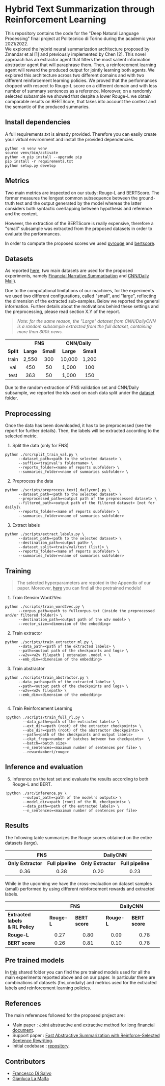 # Hybrid Text Summarization through Reinforcement Learning
This repository contains the code for the "Deep Natural Language Processing" final project at Politecnico di Torino during the academic year 2021/2022.
<br>
We explored the hybrid neural summarization architecture proposed by Zmandar et al [1] and previously implemented by Chen [2]. This novel approach has an extractor agent that filters the most salient information abstractor agent that will paraphrase them. Then, a reinforcement learning agent will reward the produced output for jointly learning both agents. We explored this architecture across two different domains and with two different reinforcement learning policies. We proved that the performances dropped with respect to Rouge-L score on a different domain and with less number of summary sentences as a reference. Moreover, on a randomly selected subsample we showed that despite a lower Rouge-L we obtain comparable results on BERTScore, that takes into account the context and the semantic of the produced summaries. 


## Install dependencies

A full requirements.txt is already provided. Therefore 
you can easily create your virtual environment and install the provided dependencies.

```
python -m venv venv
source venv/bin/activate
python -m pip install --upgrade pip
pip install -r requirements.txt
python setup.py develop
```

## Metrics
Two main metrics are inspected on our study: Rouge-L and BERTScore. The former measures 
the longest common subsequence between the ground-truth text and the output generated by the model 
whereas the latter considers both syntactic overlapping between hypothesis  and reference and the context.

However, the extraction of the BERTScore is really expensive, therefore a "small" subsample was extracted
from the proposed datasets in order to evaluate the performances. 

In order to compute the proposed scores we used [pyrouge](https://github.com/bheinzerling/pyrouge) and 
[bertscore](https://github.com/Tiiiger/bert_score). 

## Datasets
As reported [here](dataset/README.md), two main datasets are used for the proposed experiments, 
namely [Financial Narrative Summarisation](http://wp.lancs.ac.uk/cfie/fns2020/) 
and [CNN/Daily Mail](https://huggingface.co/datasets/cnn_dailymail)).

Due to the computational limitations of our machines, for the experiments we used two different configurations,
called "small", and "large", reflecting the dimension of the extracted sub-samples. Below we reported the 
general information. Further details about the motivations behind these settings and the preprocessing, 
please read section X.Y of the report. 

> _Note: for the same reason, the "Large" dataset from CNN/DailyCNN is a random subsample extracted from 
> the full dataset, containing more than 300k news._ 

<table>
  <tr>
    <td></td>
    <td colspan="2"><center><b>FNS</b></center></td>
    <td colspan="2"><center><b>CNN/Daily</b></center></td>
  </tr>
  <tr>
    <td><b>Split</b></td>
    <td><center><b>Large</b></center></td>
    <td><center><b>Small</b></center></td>
    <td><center><b>Large</b></center></td>
    <td><center><b>Small</b></center></td>
  </tr>
  <tr>
    <td><center>train</center></td>
    <td><center>2,550</center></td>
    <td><center>300</center></td>
    <td><center>10,000</center></td>
    <td><center>1,200</center></td>
  </tr>
  <tr>
      <td><center>val</center></td>
      <td><center>450</center></td>
      <td><center>50</center></td>
      <td><center>1,000</center></td>
      <td><center>100</center></td>
    </tr>
  <tr>
      <td><center>test</center></td>
      <td><center>363</center></td>
      <td><center>50</center></td>
      <td><center>1,000</center></td>
      <td><center>150</center></td>
  </tr>
</table>

Due to the random extraction of FNS validation set and CNN/Daily subsample, we reported the ids used on each data split 
under the [dataset](dataset) folder.

## Preprocessing

Once the data has been downloaded, it has to be preprocessed (see the report for further details). 
Then, the labels will be extracted according to the selected metric.

1. Split the data (only for FNS)
```
python ./src/split_train_val.py \
      --dataset_path=<path to the selected dataset> \
      --suffix=<trainval's foldername> \
      --reports_folder=<name of reports subfolder> \
      --summaries_folder=<name of summaries subfolder> \
```
2. Preprocess the data
```
python ./scripts/preprocess_text[_dailycnn].py \
      --dataset_path=<path to the selected dataset> \
      --preprocessed_path=<output path of the preprocessed dataset> \
      --filtered_path=<output path of the filtered dataset> [not for daily]\
      --reports_folder=<name of reports subfolder> \
      --summaries_folder=<name of summaries subfolder> 
```

3. Extract labels
```
python ./scripts/extract_labels.py \
      --dataset_path=<path to the selected dataset> \
      --destination_path=<output path> \
      --dataset_split=<train/val/test (list)> \
      --reports_folder=<name of reports subfolder> \
      --summaries_folder=<name of summaries subfolder> 
```

## Training
> The selected hyperparameters are repoted in the Appendix of our paper. Moreover, [here](https://drive.google.com/drive/u/2/folders/1tEVT_HRhAPYZaECJis8azTF3yOS4dZRr) you can find all the pretrained models!

1. Train Gensim Word2Vec
```
python ./scripts/train_word2vec.py \
      --corpus_path=<path to fullcorpus.txt (inside the preprocessed and/or filtered folder)> \
      --destination_path=<output path of the w2v model> \
      --vector_size=<dimension of the embedding>
```

2. Train extractor
```
python ./scripts/train_extractor_ml.py \
      --data_path=<path of the extracted labels> \
      --path=<output path of the checkpoints and logs> \
      --w2v=<w2v filepath | extenaion .model > \
      --emb_dim=<dimension of the embedding>
```                              

3. Train abstractor
```
python ./scripts/train_abstractor.py \
      --data_path=<path of the extracted labels> \
      --path=<output path of the checkpoints and logs> \
      --w2v=<w2v filepath> \
      --emb_dim=<dimension of the embedding>
      
```

4. Train Reinforcement Learning 
```
!python ./scripts/train_full_rl.py \
        --data_path=<path of the extracted labels> \
        --ext_dir=<path (root) of the extractor checkpoints> \
        --abs_dir=<path (root) of the abstractor checkpoints> \
        --path=<path of the checkpoints and output labels>
        --ckpt_freq=<number of batches between two checkpoints>  \
        --batch=<batch size>
        --n_sentences=<maximum number of sentences per file> \
        --reward=<bert/rouge>
```

## Inference and evaluation 

5. Inference on the test set and evaluate the results according to both Rouge-L and BERT.

```
!python ./src/inference.py \
        --output_path=<path of the model's outputs> \
        --model_dir=<path (root) of the RL checkpoints> \
        --data_path=<path of the extracted labels> \
        --n_sentences=<maximum number of sentences per file>
```

## Results
The following table summarizes the Rouge scores obtained on the entire datasets (large).
<table class="tg">
<thead>
  <tr>
    <th class="tg-7btt" colspan="2">FNS</th>
    <th class="tg-7btt" colspan="2">DailyCNN</th>
  </tr>
</thead>
<tbody>
  <tr>
    <td class="tg-7btt"><center><b>Only Extractor</b></center></td>
    <td class="tg-7btt"><center><b>Full pipeline</b></center></td>
    <td class="tg-c3ow"><center><span style="font-weight:bold"><b>Only Extractor</b></span></center></td>
    <td class="tg-7btt"><center><b>Full pipeline</b></center></td>
  </tr>
  <tr>
    <td class="tg-c3ow"><center>0.36</center></td>
    <td class="tg-c3ow"><center>0.38</center></td>
    <td class="tg-c3ow"><center>0.20</center></td>
    <td class="tg-c3ow"><center>0.23</center></td>
  </tr>
</tbody>
</table>

While in the upcoming we have the cross-evaluation on dataset samples (small) performed by 
using different reinforcement rewards and extracted labels.

<table class="tg">
<thead>
  <tr>
    <th class="tg-8bgf"></th>
    <th class="tg-7btt" colspan="2"><b>FNS</b></th>
    <th class="tg-7btt" colspan="2"><b>DailyCNN</b></th>
  </tr>
</thead>
<tbody>
  <tr>
    <td class="tg-c3ow"><span style="font-weight:700;font-style:normal;text-decoration:none"><b>Extracted labels</b> </span><br><span style="font-weight:700;font-style:normal;text-decoration:none">&amp; </span><span style="font-weight:700"><b>RL Policy</b></span></td>
    <td class="tg-7btt"><b>Rouge-L</b></td>
    <td class="tg-7btt"><b>BERT score</b></td>
    <td class="tg-c3ow"><span style="font-weight:bold;font-style:normal;text-decoration:none"><b>Rouge-L</b></span></td>
    <td class="tg-7btt"><span style="font-weight:bold;font-style:normal;text-decoration:none"><b>BERT score</b></span></td>
  </tr>
  <tr>
    <td class="tg-7btt"><b>Rouge-L</b></td>
    <td class="tg-c3ow"><center>0.27</center></td>
    <td class="tg-c3ow"><center>0.80</center></td>
    <td class="tg-c3ow"><center>0.09</center></td>
    <td class="tg-c3ow"><center>0.78</center></td>
  </tr>
  <tr>
    <td class="tg-7btt"><b>BERT score</b></td>
    <td class="tg-c3ow"><center>0.26</center></td>
    <td class="tg-c3ow"><center>0.81</center></td>
    <td class="tg-c3ow"><center>0.10</center></td>
    <td class="tg-c3ow"><center>0.78</center></td>
  </tr>
</tbody>
</table>



## Pre trained models
In [this](https://drive.google.com/drive/folders/1tEVT_HRhAPYZaECJis8azTF3yOS4dZRr?usp=sharing) shared folder you can find the pre trained models used for all the main 
experiments reported above and on our paper. In particular there are combinations of datasets (fns,cnndaily) 
and metrics used for the extracted labels and reinforcement learning policies.   

## References
The main references followed for the proposed project are:
* Main paper : [Joint abstractive and extractive method for long financial document](https://aclanthology.org/2021.fnp-1.19.pdf).
* Support paper : [Fast Abstractive Summarization with Reinforce-Selected Sentence Rewriting](https://arxiv.org/abs/1805.11080).
* Initial codebase : [repository](https://github.com/ChenRocks/fast_abs_rl).

## Contributors
* [Francesco Di Salvo](https://github.com/francescodisalvo05)
* [Gianluca La Malfa](https://github.com/GianlucaLM-1)
